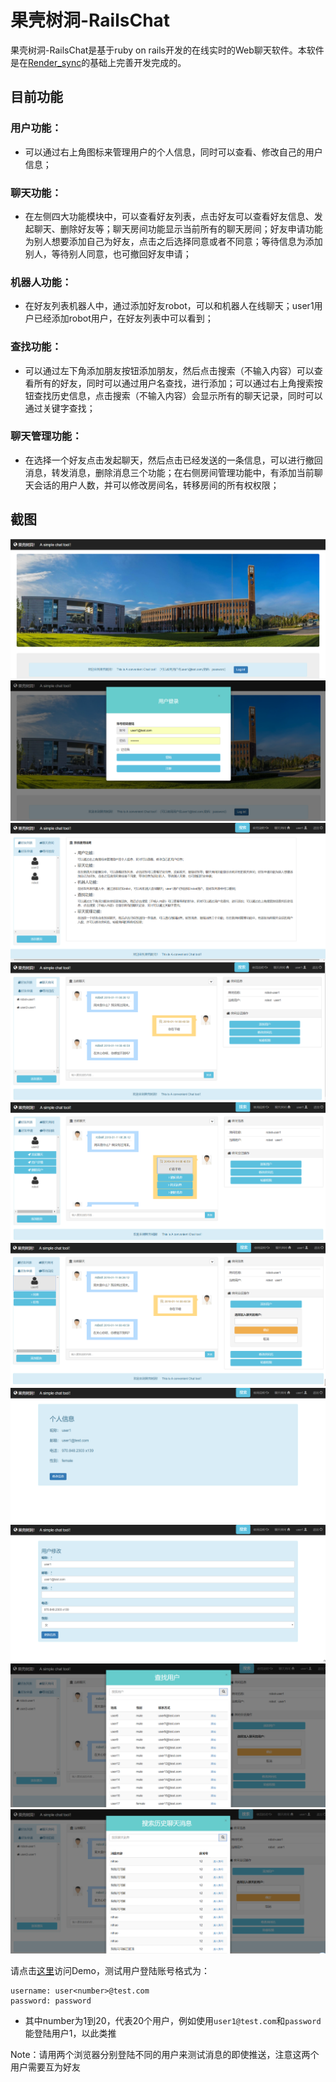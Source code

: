 # 果壳树洞-RailsChat 

果壳树洞-RailsChat是基于ruby on rails开发的在线实时的Web聊天软件。本软件是在[Render_sync](https://github.com/chrismccord/render_sync)的基础上完善开发完成的。
## 目前功能
### 用户功能：
* 可以通过右上角图标来管理用户的个人信息，同时可以查看、修改自己的用户信息；

### 聊天功能：
* 在左侧四大功能模块中，可以查看好友列表，点击好友可以查看好友信息、发起聊天、删除好友等；聊天房间功能显示当前所有的聊天房间；好友申请功能为别人想要添加自己为好友，点击之后选择同意或者不同意；等待信息为添加别人，等待别人同意，也可撤回好友申请；
            

### 机器人功能：
* 在好友列表机器人中，通过添加好友robot，可以和机器人在线聊天；user1用户已经添加robot用户，在好友列表中可以看到；
           

### 查找功能：
* 可以通过左下角添加朋友按钮添加朋友，然后点击搜索（不输入内容）可以查看所有的好友，同时可以通过用户名查找，进行添加；可以通过右上角搜索按钮查找历史信息，点击搜索（不输入内容）会显示所有的聊天记录，同时可以通过关键字查找； 


### 聊天管理功能：
*  在选择一个好友点击发起聊天，然后点击已经发送的一条信息，可以进行撤回消息，转发消息，删除消息三个功能；在右侧房间管理功能中，有添加当前聊天会话的用户人数，并可以修改房间名，转移房间的所有权权限；

## 截图
![Image text](/app/assets/images/1.png)
![Image text](/app/assets/images/2.png)
![Image text](/app/assets/images/3.png)
![Image text](/app/assets/images/robot.png)
![Image text](/app/assets/images/user-message.png)
![Image text](/app/assets/images/6.png)
![Image text](/app/assets/images/4.png)
![Image text](/app/assets/images/5.png)
![Image text](/app/assets/images/7.png)
![Image text](/app/assets/images/8.png)


请点击[这里](http://139.129.209.63:44400/)访问Demo，测试用户登陆账号格式为：

```
username: user<number>@test.com
password: password
```

* 其中number为1到20，代表20个用户，例如使用`user1@test.com`和`password`能登陆用户1，以此类推

Note：请用两个浏览器分别登陆不同的用户来测试消息的即使推送，注意这两个用户需要互为好友





